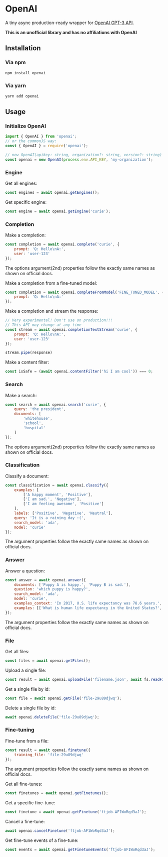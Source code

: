 # OpenAI

A tiny async production-ready wrapper for [OpenAI GPT-3 API](https://beta.openai.com/docs/api-reference/introduction).

**This is an unofficial library and has no affiliations with OpenAI**

## Installation

### Via npm

```sh
npm install openai
```

### Via yarn

```sh
yarn add openai
```

## Usage

### Initialize OpenAI

```js
import { OpenAI } from 'openai';
// or the commonJS way:
const { OpenAI } = require('openai');

// new OpenAI(apikey: string, organization?: string, version?: string)
const openai = new OpenAI(process.env.API_KEY, 'my-organization');
```

### Engine

Get all engines:

```js
const engines = await openai.getEngines();
```

Get specific engine:

```js
const engine = await openai.getEngine('curie');
```

### Completion

Make a completion:

```js
const completion = await openai.complete('curie', {
    prompt: 'Q: Hello\nA:',
    user: 'user-123'
});
```

The options argument(2nd) properties follow the exactly same names as shown on official docs.

Make a completion from a fine-tuned model:

```js
const completion = await openai.completeFromModel('FINE_TUNED_MODEL', {
    prompt: 'Q: Hello\nA:'
});
```

Make a completion and stream the response:

```js
// Very experimental! Don't use on production!!!
// This API may change at any time
const stream = await openai.completionTextStream('curie', {
    prompt: 'Q: Hello\nA:',
    user: 'user-123'
});

stream.pipe(response)
```

Make a content filter:

```js
const isSafe = (await openai.contentFilter('hi I am cool')) === 0;
```

### Search

Make a search:

```js
const search = await openai.search('curie', {
    query: 'the president',
    documents: [
        'whitehouse',
        'school',
        'hospital'
    ]
});
```

The options argument(2nd) properties follow the exactly same names as shown on official docs.

### Classification

Classify a document:

```js
const classification = await openai.classify({
    examples: [
        ['A happy moment', 'Positive'],
        ['I am sad.', 'Negative'],
        ['I am feeling awesome', 'Positive']
    ],
    labels: ['Positive', 'Negative', 'Neutral'],
    query: 'It is a raining day :(',
    search_model: 'ada',
    model: 'curie'
});
```

The argument properties follow the exactly same names as shown on official docs.

### Answer

Answer a question:

```js
const answer = await openai.answer({
    documents: ['Puppy A is happy.', 'Puppy B is sad.'],
    question: 'which puppy is happy?',
    search_model: 'ada',
    model: 'curie',
    examples_context: 'In 2017, U.S. life expectancy was 78.6 years.',
    examples: [['What is human life expectancy in the United States?','78 years.']],
});
```

The argument properties follow the exactly same names as shown on official docs.

### File

Get all files:

```js
const files = await openai.getFiles();
```

Upload a single file:

```js
const result = await openai.uploadFile('filename.json', await fs.readFileSync('somefile.json'), 'fine-tune');
```

Get a single file by id:

```js
const file = await openai.getFile('file-29u89djwq');
```

Delete a single file by id:

```js
await openai.deleteFile('file-29u89djwq');
```

### Fine-tuning

Fine-tune from a file:

```js
const result = await openai.finetune({
    training_file: 'file-29u89djwq'
});
```

The argument properties follow the exactly same names as shown on official docs.

Get all fine-tunes:

```js
const finetunes = await openai.getFinetunes();
```

Get a specific fine-tune:

```js
const finetune = await openai.getFinetune('ftjob-AF1WoRqd3aJ');
```

Cancel a fine-tune:

```js
await openai.cancelFinetune('ftjob-AF1WoRqd3aJ');
```

Get fine-tune events of a fine-tune:

```js
const events = await openai.getFinetuneEvents('ftjob-AF1WoRqd3aJ');
```
